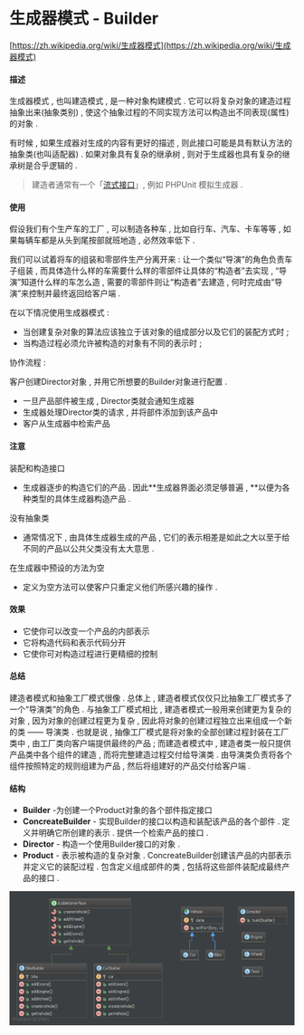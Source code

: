 # 生成器模式 - Builder

[https://zh.wikipedia.org/wiki/生成器模式](https://zh.wikipedia.org/wiki/生成器模式)

#### 描述

生成器模式 , 也叫建造模式 , 是一种对象构建模式 . 它可以将复杂对象的建造过程抽象出来\(抽象类别\) , 使这个抽象过程的不同实现方法可以构造出不同表现\(属性\)的对象 .

有时候 , 如果生成器对生成的内容有更好的描述 , 则此接口可能是具有默认方法的抽象类\(也叫适配器\) . 如果对象具有复杂的继承树 , 则对于生成器也具有复杂的继承树是合乎逻辑的 .

> 建造者通常有一个「[流式接口](https://zh.wikipedia.org/wiki/流式接口)」, 例如 PHPUnit 模拟生成器 .

#### 使用

假设我们有个生产车的工厂 , 可以制造各种车 , 比如自行车、汽车、卡车等等 , 如果每辆车都是从头到尾按部就班地造 , 必然效率低下 .

我们可以试着将车的组装和零部件生产分离开来 : 让一个类似“导演”的角色负责车子组装 , 而具体造什么样的车需要什么样的零部件让具体的“构造者”去实现 , “导演”知道什么样的车怎么造 , 需要的零部件则让“构造者”去建造 , 何时完成由“导演”来控制并最终返回给客户端 .

在以下情况使用生成器模式 :

* 当创建复杂对象的算法应该独立于该对象的组成部分以及它们的装配方式时 ; 
* 当构造过程必须允许被构造的对象有不同的表示时 ; 

协作流程 : 

客户创建Director对象 , 并用它所想要的Builder对象进行配置 . 

* 一旦产品部件被生成 , Director类就会通知生成器
* 生成器处理Director类的请求 , 并将部件添加到该产品中
* 客户从生成器中检索产品

#### 注意

装配和构造接口

* 生成器逐步的构造它们的产品 . 因此**生成器界面必须足够普遍 , **以便为各种类型的具体生成器构造产品 . 

没有抽象类

* 通常情况下 , 由具体生成器生成的产品 , 它们的表示相差是如此之大以至于给不同的产品以公共父类没有太大意思 . 

在生成器中预设的方法为空

* 定义为空方法可以使客户只重定义他们所感兴趣的操作 . 

#### 效果

* 它使你可以改变一个产品的内部表示
* 它将构造代码和表示代码分开
* 它使你可对构造过程进行更精细的控制

#### 总结

建造者模式和抽象工厂模式很像 . 总体上 , 建造者模式仅仅只比抽象工厂模式多了一个“导演类”的角色 . 与抽象工厂模式相比 , 建造者模式一般用来创建更为复杂的对象 , 因为对象的创建过程更为复杂 , 因此将对象的创建过程独立出来组成一个新的类 —— 导演类 . 也就是说 , 抽像工厂模式是将对象的全部创建过程封装在工厂类中 , 由工厂类向客户端提供最终的产品 ; 而建造者模式中 , 建造者类一般只提供产品类中各个组件的建造 , 而将完整建造过程交付给导演类 . 由导演类负责将各个组件按照特定的规则组建为产品 , 然后将组建好的产品交付给客户端 . 

#### 结构

* **Builder** -为创建一个Product对象的各个部件指定接口
* **ConcreateBuilder** - 实现Builder的接口以构造和装配该产品的各个部件 . 定义并明确它所创建的表示 . 提供一个检索产品的接口 . 
* **Director** - 构造一个使用Builder接口的对象 . 
* **Product** - 表示被构造的复杂对象 . ConcreateBuilder创建该产品的内部表示并定义它的装配过程 . 包含定义组成部件的类 , 包括将这些部件装配成最终产品的接口 . 

![](/assets/builder.png)

